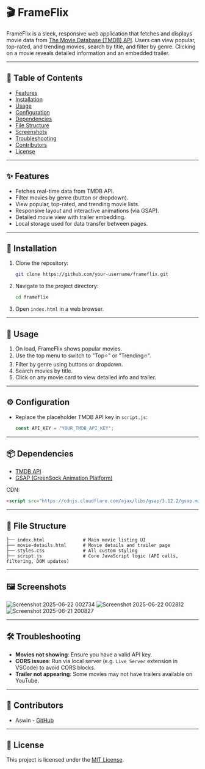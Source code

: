 
# 🎬 FrameFlix

FrameFlix is a sleek, responsive web application that fetches and displays movie data from [The Movie Database (TMDB) API](https://www.themoviedb.org/documentation/api).
Users can view popular, top-rated, and trending movies, search by title, and filter by genre. Clicking on a movie reveals detailed information and an embedded trailer.

---

## 📑 Table of Contents

* [Features](#-features)
* [Installation](#-installation)
* [Usage](#-usage)
* [Configuration](#-configuration)
* [Dependencies](#-dependencies)
* [File Structure](#-file-structure)
* [Screenshots](#-screenshots)
* [Troubleshooting](#-troubleshooting)
* [Contributors](#-contributors)
* [License](#-license)

---

## ✨ Features

* Fetches real-time data from TMDB API.
* Filter movies by genre (button or dropdown).
* View popular, top-rated, and trending movie lists.
* Responsive layout and interactive animations (via GSAP).
* Detailed movie view with trailer embedding.
* Local storage used for data transfer between pages.

---

## 💾 Installation

1. Clone the repository:

   ```bash
   git clone https://github.com/your-username/frameflix.git
   ```
2. Navigate to the project directory:

   ```bash
   cd frameflix
   ```
3. Open `index.html` in a web browser.

---

## 🚀 Usage

1. On load, FrameFlix shows popular movies.
2. Use the top menu to switch to "Top⭐" or "Trending🔥".
3. Filter by genre using buttons or dropdown.
4. Search movies by title.
5. Click on any movie card to view detailed info and trailer.

---

## ⚙️ Configuration

* Replace the placeholder TMDB API key in `script.js`:

  ```js
  const API_KEY = "YOUR_TMDB_API_KEY";
  ```

---

## 📦 Dependencies

* [TMDB API](https://www.themoviedb.org/)
* [GSAP (GreenSock Animation Platform)](https://greensock.com/gsap/)

CDN:

```html
<script src="https://cdnjs.cloudflare.com/ajax/libs/gsap/3.12.2/gsap.min.js"></script>
```

---

## 📁 File Structure

```
├── index.html              # Main movie listing UI
├── movie-details.html      # Movie details and trailer page
├── styles.css              # All custom styling
├── script.js               # Core JavaScript logic (API calls, filtering, DOM updates)
```

---

## 🖼️ Screenshots

![Screenshot 2025-06-22 002734](https://github.com/user-attachments/assets/2d621564-932b-4cd7-89e4-a0ba7fdabc23)
![Screenshot 2025-06-22 002812](https://github.com/user-attachments/assets/2114c053-41a5-4123-84cf-4fdc2b0b1463)
![Screenshot 2025-06-21 200827](https://github.com/user-attachments/assets/ad941a95-49f7-41c7-9965-261cabfc698d)


---

## 🛠️ Troubleshooting

* **Movies not showing**: Ensure you have a valid API key.
* **CORS issues**: Run via local server (e.g. `Live Server` extension in VSCode) to avoid CORS blocks.
* **Trailer not appearing**: Some movies may not have trailers available on YouTube.

---

## 👥 Contributors

* Aswin - [GitHub](https://github.com/shadow-slave)

---

## 📝 License

This project is licensed under the [MIT License](LICENSE).


